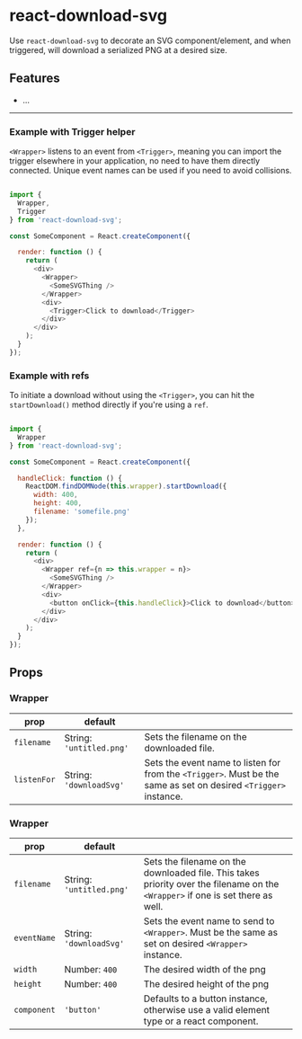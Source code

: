 # react-download-svg

Use `react-download-svg` to decorate an SVG component/element, and when triggered, will download a serialized PNG at a desired size.

## Features
- ...
------

### Example with Trigger helper

`<Wrapper>` listens to an event from `<Trigger>`, meaning you can import the trigger elsewhere in your application, no need to have them directly connected. Unique event names can be used if you need to avoid collisions.

```javascript

import {
  Wrapper,
  Trigger
} from 'react-download-svg';

const SomeComponent = React.createComponent({

  render: function () {
    return (
      <div>
        <Wrapper>
          <SomeSVGThing />
        </Wrapper>
        <div>
          <Trigger>Click to download</Trigger>
        </div>
      </div>
    );
  }
});

```

### Example with refs

To initiate a download without using the `<Trigger>`, you can hit the `startDownload()` method directly if you're using a `ref`.

```javascript

import {
  Wrapper
} from 'react-download-svg';

const SomeComponent = React.createComponent({

  handleClick: function () {
    ReactDOM.findDOMNode(this.wrapper).startDownload({
      width: 400,
      height: 400,
      filename: 'somefile.png'
    });
  },

  render: function () {
    return (
      <div>
        <Wrapper ref={n => this.wrapper = n}>
          <SomeSVGThing />
        </Wrapper>
        <div>
          <button onClick={this.handleClick}>Click to download</button>
        </div>
      </div>
    );
  }
});

```

## Props

### Wrapper

| prop | default |  |
|---|---|---|
| `filename` | String: `'untitled.png'` | Sets the filename on the downloaded file. |
| `listenFor` | String: `'downloadSvg'` | Sets the event name to listen for from the `<Trigger>`. Must be the same as set on desired `<Trigger>` instance. |

### Wrapper

| prop | default |  |
|---|---|---|
| `filename` | String: `'untitled.png'` | Sets the filename on the downloaded file. This takes priority over the filename on the `<Wrapper>` if one is set there as well. |
| `eventName` | String: `'downloadSvg'` | Sets the event name to send to `<Wrapper>`. Must be the same as set on desired `<Wrapper>` instance. |
| `width` | Number: `400` | The desired width of the png |
| `height` | Number: `400` | The desired height of the png |
| `component` | `'button'` | Defaults to a button instance, otherwise use a valid element type or a react component. |
```
